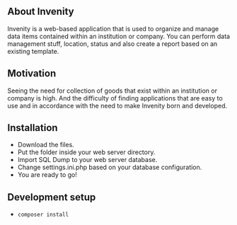 ## About Invenity

Invenity is a web-based application that is used to organize and manage data items contained within an institution or company. You can perform data management stuff, location, status and also create a report based on an existing template.

## Motivation

Seeing the need for collection of goods that exist within an institution or company is high. And the difficulty of finding applications that are easy to use and in accordance with the need to make Invenity born and developed.

## Installation

- Download the files.
- Put the folder inside your web server directory. 
- Import SQL Dump to your web server database.
- Change settings.ini.php based on your database configuration.
- You are ready to go!

## Development setup

- `composer install`

